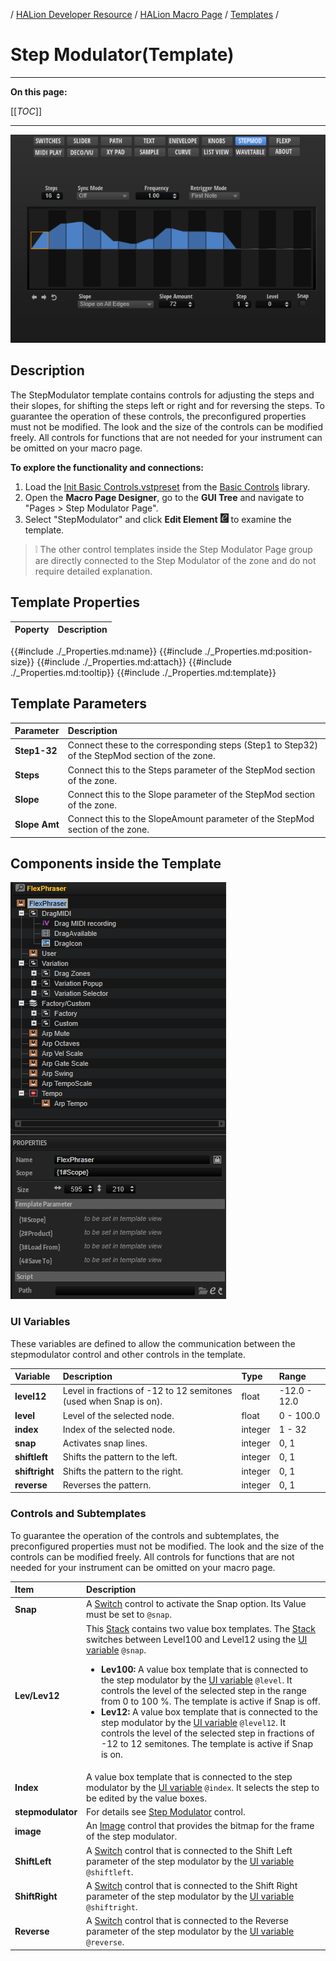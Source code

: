 / [HALion Developer Resource](../../HALion-Developer-Resource.md) / [HALion Macro Page](./HALion-Macro-Page.md) / [Templates](./Templates.md) /

# Step Modulator(Template)

---

**On this page:**

[[_TOC_]]

---

![Step Modulator](../images/Step-Modulator-Page.png)

## Description

The StepModulator template contains controls for adjusting the steps and their slopes, for shifting the steps left or right and for reversing the steps. To guarantee the operation of these controls, the preconfigured properties must not be modified. The look and the size of the controls can be modified freely. All controls for functions that are not needed for your instrument can be omitted on your macro page.

**To explore the functionality and connections:**

1. Load the [Init Basic Controls.vstpreset](../vstpresets/Init%20Basic%20Controls.vstpreset) from the [Basic Controls](./Exploring-Templates.md#basic-controls) library.
2. Open the **Macro Page Designer**, go to the **GUI Tree** and navigate to "Pages > Step Modulator Page". 
3. Select "StepModulator" and click **Edit Element** ![Edit Element](../images/EditElement.PNG) to examine the template.

>&#10069; The other control templates inside the Step Modulator Page group are directly connected to the Step Modulator of the zone and do not require detailed explanation.

## Template Properties

|Poperty|Description|
|:-|:-|
{{#include ./_Properties.md:name}}
{{#include ./_Properties.md:position-size}}
{{#include ./_Properties.md:attach}}
{{#include ./_Properties.md:tooltip}}
{{#include ./_Properties.md:template}}

## Template Parameters

|Parameter|Description|
|:-|:-|
|**Step1-32**|Connect these to the corresponding steps (Step1 to Step32) of the StepMod section of the zone.|
|**Steps**|Connect this to the Steps parameter of the StepMod section of the zone.|
|**Slope**|Connect this to the Slope parameter of the StepMod section of the zone.|
|**Slope Amt**|Connect this to the SlopeAmount parameter of the StepMod section of the zone.|

## Components inside the Template

![FlexPhraser Template](../images/FlexPhraser-Template.PNG)

### UI Variables

These variables are defined to allow the communication between the stepmodulator control and other controls in the template.

|Variable|Description|Type|Range|
|:-|:-|:-|:-|
|**level12**|Level in fractions of -12 to 12 semitones (used when Snap is on).|float|-12.0 - 12.0|
|**level**|Level of the selected node.|float|0 - 100.0|
|**index**|Index of the selected node.|integer|1 - 32|
|**snap**|Activates snap lines.|integer|0, 1|
|**shiftleft**|Shifts the pattern to the left.|integer|	0, 1|
|**shiftright**|Shifts the pattern to the right.|integer|0, 1|
|**reverse**|Reverses the pattern.|integer|0, 1|

### Controls and Subtemplates

To guarantee the operation of the controls and subtemplates, the preconfigured properties must not be modified. The look and the size of the controls can be modified freely. All controls for functions that are not needed for your instrument can be omitted on your macro page.

|Item|Description|
|:-|:-|
|**Snap**|A [Switch](./Switch.md) control to activate the Snap option. Its Value must be set to ``@snap``.|
|**Lev/Lev12**|This [Stack](./Stack.md) contains two value box templates. The [Stack](./Stack.md) switches between Level100 and Level12 using the [UI variable](#ui-variables) ``@snap``.<ul><li>**Lev100:** A value box template that is connected to the step modulator by the [UI variable](#ui-variables) ``@level``. It controls the level of the selected step in the range from 0 to 100 %. The template is active if Snap is off.</li><li>**Lev12:** A value box template that is connected to the step modulator by the [UI variable](#ui-variables) ``@level12``. It controls the level of the selected step in fractions of -12 to 12 semitones. The template is active if Snap is on.</li></ul>|
|**Index**|A value box template that is connected to the step modulator by the [UI variable](#ui-variables) ``@index``. It selects the step to be edited by the value boxes.|
|**stepmodulator**|For details see [Step Modulator](./Step-Modulator.md) control.|
|**image**|An [Image](./Image.md) control that provides the bitmap for the frame of the step modulator.|
|**ShiftLeft**|A [Switch](./Switch.md) control that is connected to the Shift Left parameter of the step modulator by the [UI variable](#ui-variables) ``@shiftleft``.|
|**ShiftRight**|A [Switch](./Switch.md) control that is connected to the Shift Right parameter of the step modulator by the [UI variable](#ui-variables) ``@shiftright``.|
|**Reverse**|A [Switch](./Switch.md) control that is connected to the Reverse parameter of the step modulator by the [UI variable](#ui-variables) ``@reverse``.|
